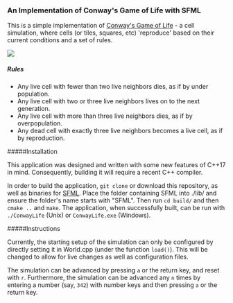 ### An Implementation of Conway's Game of Life with SFML 

This is a simple implementation of [Conway's Game of Life](gp.forricide.me/conway) - a cell simulation, where cells (or tiles, squares, etc) 'reproduce' based on their current conditions and a set of rules.

![](https://media.giphy.com/media/2rAKWLKwdtnw3FwgrJ/giphy.gif)

##### Rules
- Any live cell with fewer than two live neighbors dies, as if by under population.
- Any live cell with two or three live neighbors lives on to the next generation.
- Any live cell with more than three live neighbors dies, as if by overpopulation.
- Any dead cell with exactly three live neighbors becomes a live cell, as if by reproduction.

#####Installation

This application was designed and written with some new features of C++17 in mind. Consequently, building it will require a recent C++ compiler.

In order to build the application, `git clone` or download this repository, as well as binaries for [SFML](https://sfml-dev.org/download). Place the folder containing SFML into ./lib/ and ensure the folder's name starts with "SFML". Then run `cd build/` and then `cmake ..` and `make`. The application, when successfully built, can be run with `./ConwayLife` (Unix) or `ConwayLife.exe` (Windows). 

#####Instructions

Currently, the starting setup of the simulation can only be configured by directly setting it in World.cpp (under the function `load()`). This will be changed to allow for live changes as well as configuration files.

The simulation can be advanced by pressing `a` or the return key, and reset with `r`. Furthermore, the simulation can be advanced any `n` times by entering a number (say, `342`) with number keys and then pressing `a` or the return key.